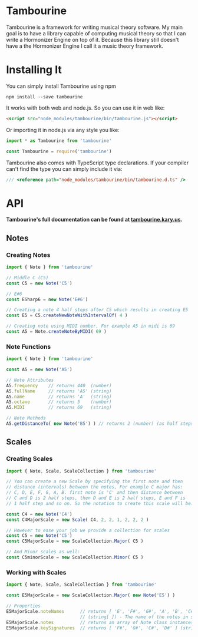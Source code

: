
# Tambourine
Tambourine is a framework for writing musical theory software. My main goal is to have a library capable of computing musical theory so that I can write a Hormonizer Engine on top of it. Because this library still doesn't have a the Hormonizer Engine I call it a music theory framework.

# Installing It
You can simply install Tambourine using npm

```
npm install --save tambourine
```

It works with both web and node.js. So you can use it in web like:

```HTML
<script src="node_modules/tambourine/bin/tambourine.js"></script>
```

Or importing it in node.js via any style you like:

```js
import * as Tambourine from 'tambourine'
```

```js
const Tambourine = require('tambourine')
```

Tambourine also comes with TypeScript type declarations. If your compiler can't find the type you can simply include it via:

```ts
/// <reference path="node_modules/tambourine/bin/tambourine.d.ts" />
```

# API
__Tambourine's full documentation can be found at [tambourine.kary.us](http://tambourine.kary.us).__

## Notes
### Creating Notes
```js
import { Note } from 'tambourine'

// Middle C (C5)
const C5 = new Note('C5')

// E#6
const ESharp6 = new Note('E#6')

// Creating a note 4 half steps after C5 which results in creating E5
const E5 = C5.createNewNoteWithIntervalOf( 4 )

// Creating note using MIDI number, For example A5 in midi is 69
const A5 = Note.createNoteByMIDI( 69 )
```

### Note Functions
```js
import { Note } from 'tambourine'

const A5 = new Note('A5')

// Note Attributes
A5.frequency    // returns 440  (number)
A5.fullName     // returns 'A5' (string)
A5.name         // returns 'A'  (string)
A5.octave       // returns 5    (number)
A5.MIDI         // returns 69   (string)

// Note Methods
A5.getDistanceTo( new Note('B5') ) // returns 2 (number) (as half steps)
```

## Scales
### Creating Scales
```js
import { Note, Scale, ScaleCollection } from 'tambourine'

// You can create a new Scale by specifying the first note and then
// distance (intervals) between the notes, For example C major has:
// C, D, E, F, G, A, B. first note is 'C' and then distance between
// C and D is 2 half steps, then D and E is 2 half steps, E and F is
// 1 half step and so on. So the notation to create this scale will be:

const C4 = new Note('C4')
const C4MajorScale = new Scale( C4, 2, 2, 1, 2, 2, 2 )

// However to ease your job we provide a collection for scales
const C5 = new Note('C5')
const C5MajorScale = new ScaleCollection.Major( C5 )

// And Minor scales as well:
const C5minorScale = new ScaleCollection.Minor( C5 )
```

### Working with Scales
```js
import { Note, Scale, ScaleCollection } from 'tambourine'

const E5MajorScale = new ScaleCollection.Major( new Note('E5') )

// Properties
E5MajorScale.noteNames      // returns [ 'E', 'F#', 'G#', 'A', 'B', 'C#', 'D#' ]
                            // (string[ ]) - The name of the notes in string
E5MajorScale.notes          // returns an array of Note class instances (Note[])
E5MajorScale.keySignatures  // returns [ 'F#', 'G#', 'C#', 'D#' ] (string[])
```